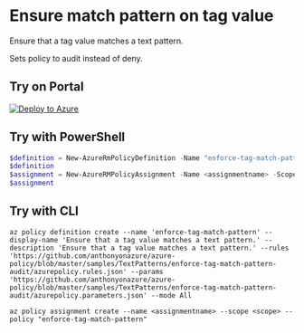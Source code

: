 # Ensure match pattern on tag value

Ensure that a tag value matches a text pattern.

Sets policy to audit instead of deny.

## Try on Portal

[![Deploy to Azure](http://azuredeploy.net/deploybutton.png)](https://portal.azure.com/?feature.customportal=false&microsoft_azure_policy=true&microsoft_azure_policy_policyinsights=true&feature.microsoft_azure_security_policy=true&microsoft_azure_marketplace_policy=true#blade/Microsoft_Azure_Policy/CreatePolicyDefinitionBlade/uri/https%3A%2F%2Fgithub.com%2Fanthonyonazure%2Fazure-policy%2master%2Fmaster%2Fsamples%2FTextPatterns%2Fenforce-tag-match-pattern-audit%2Fazurepolicy.json)

## Try with PowerShell

````powershell
$definition = New-AzureRmPolicyDefinition -Name "enforce-tag-match-pattern" -DisplayName "Ensure that a tag value matches a text pattern." -description "Ensure that a tag value matches a text pattern." -Policy 'https://github.com/anthonyonazure/azure-policy/blob/master/samples/TextPatterns/enforce-tag-match-pattern-audit/azurepolicy.rules.json' -Parameter 'https://github.com/anthonyonazure/azure-policy/blob/master/samples/TextPatterns/enforce-tag-match-pattern-audit/azurepolicy.parameters.json' -Mode All
$definition
$assignment = New-AzureRMPolicyAssignment -Name <assignmentname> -Scope <scope> -PolicyDefinition $definition
$assignment
````

## Try with CLI

````cli
az policy definition create --name 'enforce-tag-match-pattern' --display-name 'Ensure that a tag value matches a text pattern.' --description 'Ensure that a tag value matches a text pattern.' --rules 'https://github.com/anthonyonazure/azure-policy/blob/master/samples/TextPatterns/enforce-tag-match-pattern-audit/azurepolicy.rules.json' --params 'https://github.com/anthonyonazure/azure-policy/blob/master/samples/TextPatterns/enforce-tag-match-pattern-audit/azurepolicy.parameters.json' --mode All

az policy assignment create --name <assignmentname> --scope <scope> --policy "enforce-tag-match-pattern"
````
